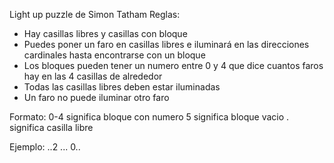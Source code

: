 Light up puzzle de Simon Tatham
Reglas:
- Hay casillas libres y casillas con bloque
- Puedes poner un faro en casillas libres e iluminará en las direcciones cardinales hasta encontrarse con un bloque
- Los bloques pueden tener un numero entre 0 y 4 que dice cuantos faros hay en las 4 casillas de alrededor
- Todas las casillas libres deben estar iluminadas
- Un faro no puede iluminar otro faro

Formato:
0-4 significa bloque con numero
5 significa bloque vacio
. significa casilla libre

Ejemplo:
..2
...
0..
